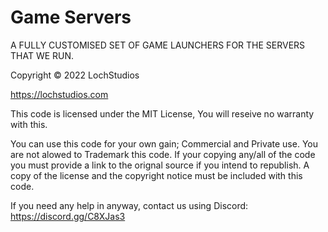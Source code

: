 # Game Servers
A FULLY CUSTOMISED SET OF GAME LAUNCHERS FOR THE SERVERS THAT WE RUN.

Copyright © 2022 LochStudios

https://lochstudios.com

This code is licensed under the MIT License,
You will reseive no warranty with this.

You can use this code for your own gain; Commercial and Private use.
You are not alowed to Trademark this code.
If your copying any/all of the code you must provide a link to the orignal source if you intend to republish.
A copy of the license and the copyright notice must be included with this code.


If you need any help in anyway, contact us using Discord: https://discord.gg/C8XJas3